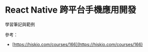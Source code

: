 # React Native 跨平台手機應用開發

學習筆記與範例

參考：

- [https://hiskio.com/courses/166](https://hiskio.com/courses/166)
